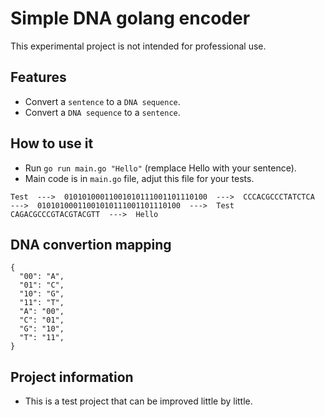 # Simple DNA golang encoder

This experimental project is not intended for professional use.

## Features

* Convert a `sentence` to a `DNA sequence`.
* Convert a `DNA sequence` to a `sentence`.

## How to use it

* Run `go run main.go "Hello"` (remplace Hello with your sentence).
* Main code is in `main.go` file, adjut this file for your tests.

```
Test  --->  01010100011001010111001101110100  --->  CCCACGCCCTATCTCA  --->  01010100011001010111001101110100  --->  Test
CAGACGCCCGTACGTACGTT  --->  Hello
```

## DNA convertion mapping

```
{
  "00": "A",
  "01": "C",
  "10": "G",
  "11": "T",
  "A": "00",
  "C": "01",
  "G": "10",
  "T": "11",
}
```

## Project information

* This is a test project that can be improved little by little.
